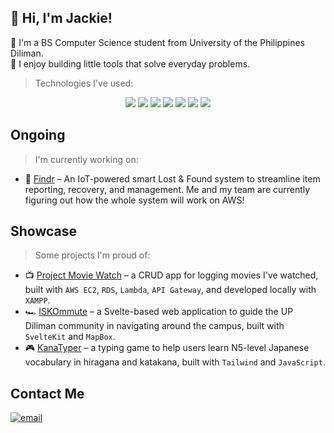 ## 🌌 Hi, I'm Jackie!
🌻 I'm a BS Computer Science student from University of the Philippines Diliman.  
🔧 I enjoy building little tools that solve everyday problems. 
> Technologies I've used:
<p align="center">
  <img src="https://img.shields.io/badge/AWS-232F3E?style=for-the-badge&logo=amazonaws&logoColor=white" />
  <img src="https://img.shields.io/badge/Svelte-FF3E00?style=for-the-badge&logo=svelte&logoColor=white" />
  <img src="https://img.shields.io/badge/React-20232A?style=for-the-badge&logo=react&logoColor=61DAFB" />  
  <img src="https://img.shields.io/badge/Bootstrap-563D7C?style=for-the-badge&logo=bootstrap&logoColor=white" />
  <img src="https://img.shields.io/badge/Tailwind_CSS-38B2AC?style=for-the-badge&logo=tailwind-css&logoColor=white" />
  <img src="https://img.shields.io/badge/Mapbox-4264FB?style=for-the-badge&logo=mapbox&logoColor=white" />
  <img src="https://img.shields.io/badge/MySQL-005C84?style=for-the-badge&logo=mysql&logoColor=white" />
</p>

## Ongoing
> I'm currently working on:
- 🧸 [Findr](#) – An IoT-powered smart Lost & Found system to streamline item reporting, recovery, and management. Me and my team are currently figuring out how the whole system will work on AWS!

## Showcase
> Some projects I'm proud of:
- 📺 [Project Movie Watch](https://moviewatch.cloud/Project-Movie-Watch/mymovies/login.php) – a CRUD app for logging movies I've watched, built with `AWS EC2`, `RDS`, `Lambda`, `API Gateway`, and developed locally with `XAMPP`.
- 🏎 [ISKOmmute](https://iskommute.vercel.app/) – a Svelte-based web application to guide the UP Diliman community in navigating around the campus, built with `SvelteKit` and `MapBox`.
- 🎮 [KanaTyper](https://kana-typer.vercel.app/) – a typing game to help users learn N5-level Japanese vocabulary in hiragana and katakana, built with `Tailwind` and `JavaScript`.


## Contact Me
<a href="mailto:derouru@gmail.com"><img src="https://img.shields.io/badge/email-%23D14836?style=for-the-badge&logo=gmail&logoColor=white" alt="email" /></a>
<!--
**derouru/derouru** is a ✨ _special_ ✨ repository because its `README.md` (this file) appears on your GitHub profile.

Here are some ideas to get you started:

- 🔭 I’m currently working on ...
- 🌱 I’m currently learning ...
- 👯 I’m looking to collaborate on ...
- 🤔 I’m looking for help with ...
- 💬 Ask me about ...
- 📫 How to reach me: ...
- 😄 Pronouns: ...
- ⚡ Fun fact: ...
-->
